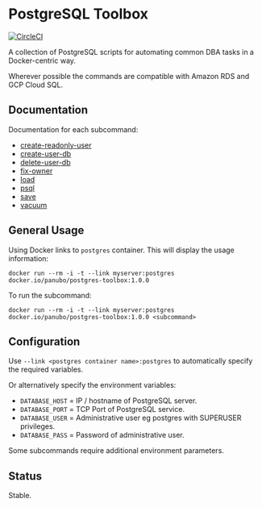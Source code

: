 # PostgreSQL Toolbox

[![CircleCI](https://circleci.com/gh/panubo/docker-postgres-toolbox.svg?style=svg)](https://circleci.com/gh/panubo/docker-postgres-toolbox)

A collection of PostgreSQL scripts for automating common DBA tasks in a Docker-centric way.

Wherever possible the commands are compatible with Amazon RDS and GCP Cloud SQL.

## Documentation

Documentation for each subcommand:

- [create-readonly-user](commands/create-readonly-user.md)
- [create-user-db](commands/create-user-db.md)
- [delete-user-db](commands/delete-user-db.md)
- [fix-owner](commands/fix-owner.md)
- [load](commands/load.md)
- [psql](commands/psql.md)
- [save](commands/save.md)
- [vacuum](commands/vacuum.md)

## General Usage

Using Docker links to `postgres` container. This will display the usage information:

```docker run --rm -i -t --link myserver:postgres docker.io/panubo/postgres-toolbox:1.0.0```

To run the subcommand:

```docker run --rm -i -t --link myserver:postgres docker.io/panubo/postgres-toolbox:1.0.0 <subcommand>```

## Configuration

Use `--link <postgres container name>:postgres` to automatically specify the required variables.

Or alternatively specify the environment variables:

- `DATABASE_HOST` = IP / hostname of PostgreSQL server.
- `DATABASE_PORT` = TCP Port of PostgreSQL service.
- `DATABASE_USER` = Administrative user eg postgres with SUPERUSER privileges.
- `DATABASE_PASS` = Password of administrative user.

Some subcommands require additional environment parameters.

## Status

Stable.
